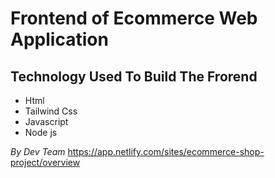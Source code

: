 # Frontend of Ecommerce Web Application

## Technology Used To Build The Frorend

- Html
- Tailwind Css
- Javascript
- Node js

_By Dev Team_
https://app.netlify.com/sites/ecommerce-shop-project/overview
